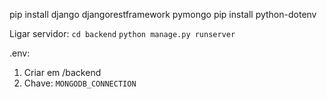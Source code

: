 pip install django djangorestframework pymongo
pip install python-dotenv

Ligar servidor:
`cd backend`
`python manage.py runserver`

.env:
1. Criar em /backend
2. Chave: `MONGODB_CONNECTION`